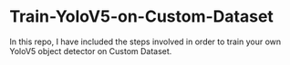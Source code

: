 # Train-YoloV5-on-Custom-Dataset
In this repo, I have included the steps involved in order to train your own YoloV5 object detector on Custom Dataset.
